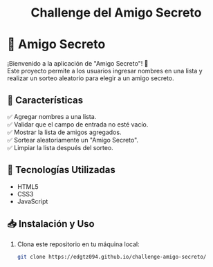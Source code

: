 <h1 align="center"> Challenge del Amigo Secreto</h1>

# 🎁 Amigo Secreto

¡Bienvenido a la aplicación de "Amigo Secreto"! 🥳  
Este proyecto permite a los usuarios ingresar nombres en una lista y realizar un sorteo aleatorio para elegir a un amigo secreto.  

## 📌 Características

✅ Agregar nombres a una lista.  
✅ Validar que el campo de entrada no esté vacío.  
✅ Mostrar la lista de amigos agregados.  
✅ Sortear aleatoriamente un "Amigo Secreto".  
✅ Limpiar la lista después del sorteo.  

## 🚀 Tecnologías Utilizadas

- HTML5  
- CSS3  
- JavaScript  

## 📥 Instalación y Uso

1. Clona este repositorio en tu máquina local:  
   ```bash
   git clone https://edgtz094.github.io/challenge-amigo-secreto/
